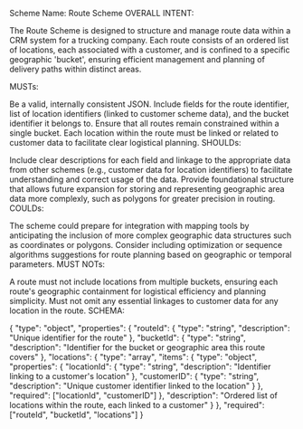 Scheme Name: Route Scheme
OVERALL INTENT:

The Route Scheme is designed to structure and manage route data within a CRM system for a trucking company. Each route consists of an ordered list of locations, each associated with a customer, and is confined to a specific geographic 'bucket', ensuring efficient management and planning of delivery paths within distinct areas.

MUSTs:

Be a valid, internally consistent JSON.
Include fields for the route identifier, list of location identifiers (linked to customer scheme data), and the bucket identifier it belongs to.
Ensure that all routes remain constrained within a single bucket.
Each location within the route must be linked or related to customer data to facilitate clear logistical planning.
SHOULDs:

Include clear descriptions for each field and linkage to the appropriate data from other schemes (e.g., customer data for location identifiers) to facilitate understanding and correct usage of the data.
Provide foundational structure that allows future expansion for storing and representing geographic area data more complexly, such as polygons for greater precision in routing.
COULDs:

The scheme could prepare for integration with mapping tools by anticipating the inclusion of more complex geographic data structures such as coordinates or polygons.
Consider including optimization or sequence algorithms suggestions for route planning based on geographic or temporal parameters.
MUST NOTs:

A route must not include locations from multiple buckets, ensuring each route's geographic containment for logistical efficiency and planning simplicity.
Must not omit any essential linkages to customer data for any location in the route.
SCHEMA:

{
  "type": "object",
  "properties": {
    "routeId": {
      "type": "string",
      "description": "Unique identifier for the route"
    },
    "bucketId": {
      "type": "string",
      "description": "Identifier for the bucket or geographic area this route covers"
    },
    "locations": {
      "type": "array",
      "items": {
        "type": "object",
        "properties": {
          "locationId": {
            "type": "string",
            "description": "Identifier linking to a customer's location"
          },
          "customerID": {
            "type": "string",
            "description": "Unique customer identifier linked to the location"
          }
        },
        "required": ["locationId", "customerID"]
      },
      "description": "Ordered list of locations within the route, each linked to a customer"
    }
  },
  "required": ["routeId", "bucketId", "locations"]
}